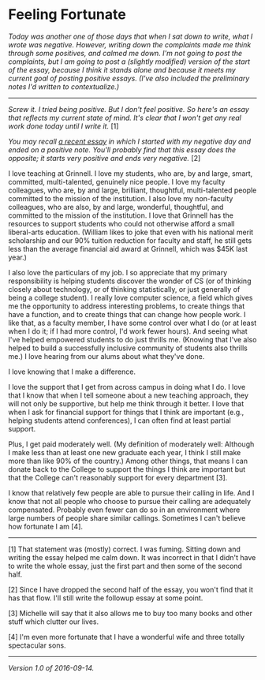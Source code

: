 Feeling Fortunate
=================

*Today was another one of those days that when I sat down to write,
what I wrote was negative.  However, writing down the complaints 
made me think through some positives, and calmed me down.  I'm not going
to post the complaints, but I am going to post a (slightly modified)
version of the start of the essay, because I think it stands alone and
because it meets my current goal of posting positive essays.  (I've also
included the preliminary notes I'd written to contextualize.)*

---

*Screw it.  I tried being positive.  But I don't feel positive.  So
here's an essay that reflects my current state of mind.  It's clear
that I won't get any real work done today until I write it.*  [1]

*You may recall [a recent essay](thank-you-01.html) in which I started
with my negative day and ended on a positive note.  You'll probably
find that this essay does the opposite; it starts very positive and
ends very negative.*  [2]

I love teaching at Grinnell.  I love my students, who are, by and large,
smart, committed, multi-talented, genuinely nice people.  I love my
faculty colleagues, who are, by and large, brilliant, thoughtful,
multi-talented people committed to the mission of the institution.
I also love my non-faculty colleagues, who are also, by and large,
wonderful, thoughtful, and committed to the mission of the institution.
I love that Grinnell has the resources to support students who could
not otherwise afford a small liberal-arts education.  (William likes to
joke that even with his national merit scholarship and our 90% tuition
reduction for faculty and staff, he still gets less than the average
financial aid award at Grinnell, which was $45K last year.)

I also love the particulars of my job.  I so appreciate that my primary
responsibility is helping students discover the wonder of CS (or of
thinking closely about technology, or of thinking statistically, or just
generally of being a college student).  I really love computer science,
a field which gives me the opportunity to address interesting problems,
to create things that have a function, and to create things that can
change how people work.  I like that, as a faculty member, I have some
control over what I do (or at least when I do it; if I had more control,
I'd work fewer hours).  And seeing what I've helped empowered students
to do just thrills me.  (Knowing that I've also helped to build a
successfully inclusive community of students also thrills me.)   I love
hearing from our alums about what they've done.

I love knowing that I make a difference.

I love the support that I get from across campus in doing what I do.
I love that I know that when I tell someone about a new teaching
approach, they will not only be supportive, but help me think through
it better.  I love that when I ask for financial support for things
that I think are important (e.g., helping students attend conferences), 
I can often find at least partial support.

Plus, I get paid moderately well.  (My definition of moderately well:
Although I make less than at least one new graduate each year, I think
I still make more than like 90% of the country.)  Among other things,
that means I can donate back to the College to support the things I
think are important but that the College can't reasonably support for
every department [3].

I know that relatively few people are able to pursue their calling in
life.  And I know that not all people who choose to pursue their calling
are adequately compensated.  Probably even fewer can do so in an 
environment where large numbers of people share similar callings.
Sometimes I can't believe how fortunate I am [4].

---

[1] That statement was (mostly) correct.  I was fuming.  Sitting down and
writing the essay helped me calm down.  It was incorrect in that I didn't
have to write the whole essay, just the first part and then some of the
second half.

[2] Since I have dropped the second half of the essay, you won't find that
it has that flow.  I'll still write the followup essay at some point.

[3] Michelle will say that it also allows me to buy too many books and
other stuff which clutter our lives.

[4] I'm even more fortunate that I have a wonderful wife and three
totally spectacular sons.

---

*Version 1.0 of 2016-09-14.*
